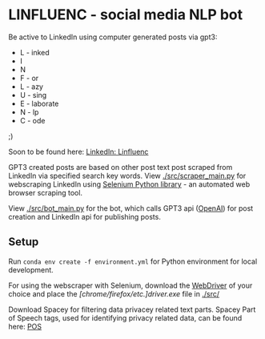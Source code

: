 # LINFLUENC - social media NLP bot
 
Be active to LinkedIn using computer generated posts via gpt3:

* L - inked
* I
* N
* F - or
* L - azy
* U - sing
* E - laborate
* N - lp
* C - ode

;)

Soon to be found here: [LinkedIn: Linfluenc](https://www.linkedin.com/company/linfluenc/)

GPT3 created posts are based on other post text post scraped from LinkedIn via specified search key words. View [./src/scraper_main.py](./src/scraper_main.py) for webscraping LinkedIn using [Selenium Python library](https://selenium-python.readthedocs.io) - an automated web browser scraping tool.

View [./src/bot_main.py](./src/bot_main.py) for the bot, which calls GPT3 api ([OpenAI](https://openai.com/api/)) for post creation and LinkedIn api for publishing posts.

## Setup

Run `conda env create -f environment.yml` for Python environment for local development.

For using the webscraper with Selenium, download the [WebDriver](https://selenium-python.readthedocs.io/installation.html) of your choice and place the *[chrome/firefox/etc.]driver.exe* file in [./src/](./src/)

Download Spacey for filtering data privacey related text parts. Spacey Part of Speech tags, used for identifying privacy related data, can be found here: [POS](https://universaldependencies.org/docs/u/pos/)
